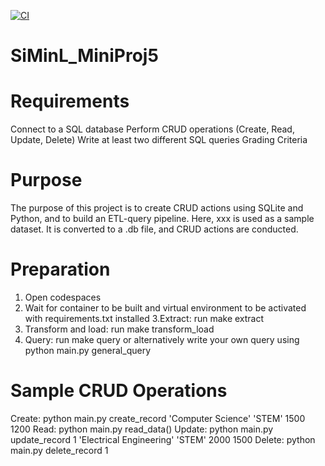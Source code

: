 [![CI](https://github.com/nogibjj/SiMinL_Week5/actions/workflows/hello.yml/badge.svg)](https://github.com/nogibjj/SiMinL_Week5/actions/workflows/hello.yml)

# SiMinL_MiniProj5

# Requirements
Connect to a SQL database
Perform CRUD operations (Create, Read, Update, Delete)
Write at least two different SQL queries
Grading Criteria 

# Purpose 
The purpose of this project is to create CRUD actions using SQLite and Python, and to build an ETL-query pipeline. Here, xxx is used as a sample dataset. It is converted to a .db file, and CRUD actions are conducted.

# Preparation
1. Open codespaces
2. Wait for container to be built and virtual environment to be activated with requirements.txt installed
3.Extract: run make extract
4. Transform and load: run make transform_load
5. Query: run make query or alternatively write your own query using python main.py general_query <insert query>

# Sample CRUD Operations
Create: python main.py create_record 'Computer Science' 'STEM' 1500 1200
Read: python main.py read_data()
Update: python main.py update_record 1 'Electrical Engineering' 'STEM' 2000 1500
Delete: python main.py delete_record 1
